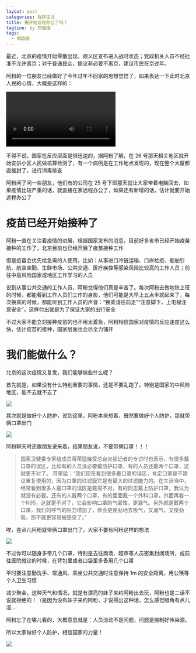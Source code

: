 ```yaml
---
layout: post
categories: 程序生活
title: 要开始远程办公了吗？
tagline: by 郑璐璐
tags: 
  - 郑璐璐
---
```

最近，北京的疫情开始零散出现，顺义区宣布进入战时状态；党政机关人员不经批准不允许离京；对于普通民众，提议非必要不离京，建议市民在京过年。
<!--more-->

阿粉的一位朋友已经做好了今年过年不回家的思想觉悟了，如果表达一下此时北京人民的心情，大概是这样的：

![](http://www.justdojava.com/assets/images/2019/java/image-zll/2020/12/12-没完了.mp4)

不得不说，国家在反应层面是很迅速的，据阿粉了解，在 26 号那天相关地区就开始安排小区人民做核算检测了，有一个病例是在工作地点发现的，现在整个大厦都直接封了，进行消毒排查

阿粉问了问一些朋友，他们有的公司在 25 号下班那天就让大家带着电脑回去，如果疫情比较严重的话，就直接在家远程办公了，如果还有新增的话，估计就要开始远程办公了

# 疫苗已经开始接种了

阿粉一直在关注着疫情的进展，根据国家发布的消息，目前好多省市已经开始疫苗接种的工作了，北京目前也已经开展了疫苗接种工作

但是疫苗会优先给急需的人使用，比如：从事进口冷链运输、口岸检疫、船舶引航、航空空勤、生鲜市场、公共交通、医疗疾控等感染风险比较高的工作人员；前往中高风险国家或地区工作学习的人员

说到从事公共交通的工作人员，阿粉觉得他们真是辛苦了。每次阿粉去做地铁上班的时候，都能看到工作人员们工作的身影，他们可能是大早上五点半就起来了，每次换乘的时候，都能听到工作人员的声音：“换乘请往前走”“注意脚下，上电梯注意安全”，这样付出就是为了保证大家的出行安全

不过大家不能立刻接种疫苗的也不用太着急，阿粉相信国家对疫情的反应速度这么快，估计疫苗的接种，国家层面也会尽全力铺开

# 我们能做什么？

北京的这次疫情又复发，我们能够做些什么呢？

首先就是，如果没有什么特别重要的事情，还是不要乱跑了。特别是国家的中风险地区，能不去就不去了

![](http://www.justdojava.com/assets/images/2019/java/image-zll/2020/12/13-听话.gif)

其次就是做好个人防护，说到这里，阿粉本来想着，既然要做好个人防护，那就带俩口罩出门

![](http://www.justdojava.com/assets/images/2019/java/image-zll/2020/12/14-带俩口罩.jpg)

阿粉聊天时还跟朋友说来着，结果朋友说，不要带俩口罩！！！

> 国家卫健委专家组成员蒋荣猛接受总台央视记者的专访时也表示，有很多戴口罩的误区，比如有的人员没必要戴防护口罩，有的人员还戴两个口罩，这就更不对了。
蒋荣猛：“我们现在看到很多戴口罩的误区，肯定口罩是不建议重复使用的，因为口罩的过滤膜它是有最大的过滤能力的。在生活当中，经常看到很多人戴口罩的误区是戴得不对，有的同志戴上防护口罩，我认为就没有必要。还有的人戴两个口罩，有的里面戴一个外科口罩，外面再套一个N95，这就更不对了，它会影响口罩的气密性，更漏气。另外就是戴两个口罩，我们的呼气的阻力增加了，你会更使劲地去吸气，又漏气，又使劲吸，那不就更容易被感染了。”

唉，差点儿阿粉就带俩口罩出门了，大家不要有阿粉这样的想法

![](http://www.justdojava.com/assets/images/2019/java/image-zll/2020/12/15-想法很危险.jpg)

不过你可以随身多带几个口罩，特别是去往商场、超市等人员密集封闭场所，或前往医院就诊的时候，在背包里或者口袋里多备用几个口罩

平时要注意勤洗手、常通风、乘坐公共交通时注意保持 1m 的安全距离，用公筷等个人卫生习惯

减少聚会，这种天气和情况，就是有漂亮的妹子来约阿粉出去玩，阿粉也是二话不说就拒绝的！（是因为没有妹子来约阿粉，才说得出这种话，怎么感觉眼角有点儿湿...

阿粉忘了在哪儿看的，大概意思就是：人员流动不是问题，问题是控制好传染源。

所以大家做好个人防护，相信国家的力量！

![](http://www.justdojava.com/assets/images/2019/java/image-zll/2020/12/16-加油.gif)